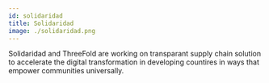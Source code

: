 ```yaml
---
id: solidaridad
title: Solidaridad
image: ./solidaridad.png
---
```

Solidaridad and ThreeFold are working on transparant supply chain solution to accelerate the digital transformation in developing countires in ways that empower communities universally.
